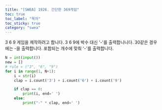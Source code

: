 ```yaml
---
title: "[SWEA] 1926. 간단한 369게임"
toc: true
toc_label: "목차"
toc_sticky: true
category: "swea"
---
```


3 6 9 게임을 제작하려고 합니다. 3 6 9에 박수 대신 '-'를 출력합니니다. 30같은 경우에는 -을 출력합니다. 포함되는 개수에 맞춰 '-'를 출력합니다.

```python
N = int(input())
new = []
# rule = ("3", "6", "9")
for i in range(1, N+1):
    i = str(i)
    clap = i.count('3') + i.count('6') + i.count('9')

    if clap == 0:
        print(i, end=' ')
    else:
        print("-" * clap, end=' ')
```
